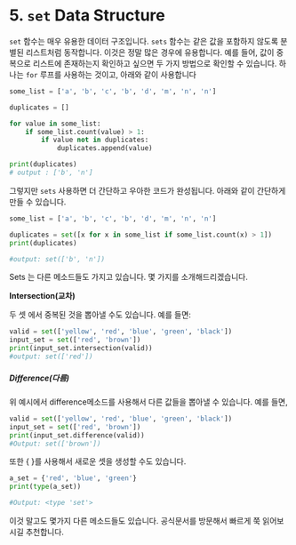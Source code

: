 # 5. `set` Data Structure

`set` 함수는 매우 유용한 데이터 구조입니다. `sets` 함수는 같은 값을 포함하지 않도록 분별된 리스트처럼 동작합니다. 이것은 정말 많은 경우에 유용합니다. 예를 들어, 값이 중복으로 리스트에 존재하는지 확인하고 싶으면 두 가지 방법으로 확인할 수 있습니다. 하나는 `for` 루프를 사용하는 것이고, 아래와 같이 사용합니다

```py
some_list = ['a', 'b', 'c', 'b', 'd', 'm', 'n', 'n']

duplicates = []

for value in some_list:
    if some_list.count(value) > 1:
        if value not in duplicates:
            duplicates.append(value)

print(duplicates)
# output : ['b', 'n']
```

그렇지만 `sets`  사용하면 더 간단하고 우아한 코드가 완성됩니다. 아래와 같이 간단하게 만들 수 있습니다.

```py
some_list = ['a', 'b', 'c', 'b', 'd', 'm', 'n', 'n']

duplicates = set([x for x in some_list if some_list.count(x) > 1])
print(duplicates)

#output: set(['b', 'n'])
```

Sets 는 다른 메소드들도 가지고 있습니다. 몇 가지를 소개해드리겠습니다.

**Intersection\(교차\)**

두 셋 에서 중복된 것을 뽑아낼 수도 있습니다. 예를 들면:

```py
valid = set(['yellow', 'red', 'blue', 'green', 'black'])
input_set = set(['red', 'brown'])
print(input_set.intersection(valid))
#output: set(['red'])
```

##### Difference\(다름\)

위 예시에서 difference메소드를 사용해서 다른 값들을 뽑아낼 수 있습니다. 예를 들면,

```py
valid = set(['yellow', 'red', 'blue', 'green', 'black'])
input_set = set(['red', 'brown'])
print(input_set.difference(valid))
#Output: set(['brown'])
```

또한 { }를 사용해서 새로운 셋을 생성할 수도 있습니다.

```py
a_set = {'red', 'blue', 'green'}
print(type(a_set))

#Output: <type 'set'>
```

이것 말고도 몇가지 다른 메소드들도 있습니다. 공식문서를 방문해서 빠르게 쭉 읽어보시길 추천합니다.

